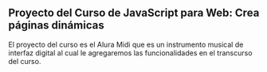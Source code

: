 ## Proyecto del Curso de JavaScript para Web: Crea páginas dinámicas

El proyecto del curso es el Alura Midi que es un instrumento musical de interfaz digital al cual le agregaremos las funcionalidades en el transcurso del curso.
